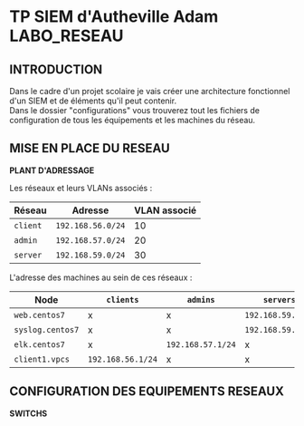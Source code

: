 # TP SIEM d'Autheville Adam LABO_RESEAU
## INTRODUCTION

Dans le cadre d'un projet scolaire je vais créer une architecture fonctionnel d'un SIEM et de éléments qu'il peut contenir.  
Dans le dossier "configurations" vous trouverez tout les fichiers de configuration de tous les équipements et les machines du réseau.  

## MISE EN PLACE DU RESEAU
**PLANT D'ADRESSAGE**  

Les réseaux et leurs VLANs associés :

| Réseau    | Adresse         | VLAN associé  |
|-----------|-----------------|-------------- |
| `client` | `192.168.56.0/24` | 10           |
| `admin`  | `192.168.57.0/24` | 20           |
| `server` | `192.168.59.0/24` | 30           |

L'adresse des machines au sein de ces réseaux :

| Node               | `clients`        | `admins`         | `servers`        |
|--------------------|------------------|------------------|------------------|
| `web.centos7`      | x                | x                | `192.168.59.2/24`|
| `syslog.centos7 `  | x                | x                | `192.168.59.1/24`|
| `elk.centos7`      | x                | `192.168.57.1/24`| x                |
| `client1.vpcs`     | `192.168.56.1/24`| x                | x                |


## CONFIGURATION DES EQUIPEMENTS RESEAUX
**SWITCHS**

